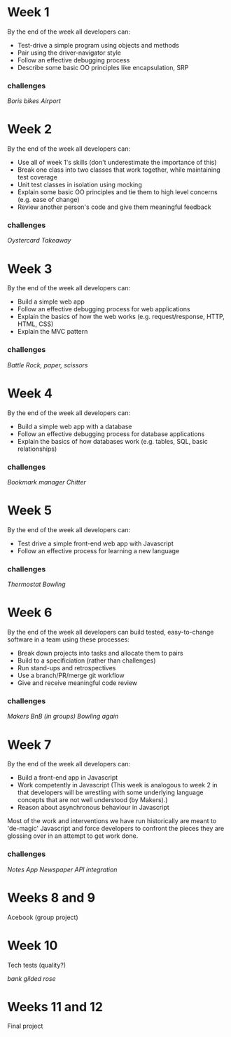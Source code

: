 # Week 1
By the end of the week all developers can:

- Test-drive a simple program using objects and methods
- Pair using the driver-navigator style
- Follow an effective debugging process
- Describe some basic OO principles like encapsulation, SRP

### challenges
*Boris bikes*
*Airport*

# Week 2
By the end of the week all developers can:

- Use all of week 1's skills (don't underestimate the importance of this)
- Break one class into two classes that work together, while maintaining test coverage
- Unit test classes in isolation using mocking
- Explain some basic OO principles and tie them to high level concerns (e.g. ease of change)
- Review another person's code and give them meaningful feedback

### challenges

*Oystercard*
*Takeaway*

# Week 3
By the end of the week all developers can:

- Build a simple web app
- Follow an effective debugging process for web applications
- Explain the basics of how the web works (e.g. request/response, HTTP, HTML, CSS)
- Explain the MVC pattern

### challenges

*Battle*
*Rock, paper, scissors*

# Week 4
By the end of the week all developers can:

- Build a simple web app with a database
- Follow an effective debugging process for database applications
- Explain the basics of how databases work (e.g. tables, SQL, basic relationships)

### challenges

*Bookmark manager*
*Chitter*

# Week 5
By the end of the week all developers can:

- Test drive a simple front-end web app with Javascript
- Follow an effective process for learning a new language

### challenges

*Thermostat*
*Bowling*

# Week 6
By the end of the week all developers can build tested, easy-to-change software in a team using these processes:

- Break down projects into tasks and allocate them to pairs
- Build to a specificiation (rather than challenges)
- Run stand-ups and retrospectives
- Use a branch/PR/merge git workflow
- Give and receive meaningful code review

### challenges

*Makers BnB (in groups)*
*Bowling again*

# Week 7

By the end of the week all developers can:

- Build a front-end app in Javascript
- Work competently in Javascript (This week is analogous to week 2 in that developers will be wrestling with some underlying language concepts that are not well understood (by Makers).)
- Reason about asynchronous behaviour in Javascript

Most of the work and interventions we have run historically are meant to 'de-magic' Javascript and force developers to confront the pieces they are glossing over in an attempt to get work done.

### challenges

*Notes App*
*Newspaper API integration*

# Weeks 8 and 9
Acebook (group project)

# Week 10
Tech tests (quality?)

*bank*
*gilded rose*

# Weeks 11 and 12
Final project

